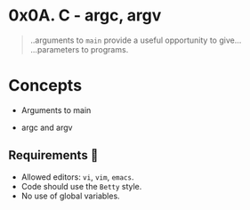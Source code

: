 # 0x0A. C - argc, argv

> ..arguments to `main` provide a useful opportunity to give...
> ...parameters to programs.

# Concepts

- Arguments to main

- argc and argv

## Requirements :page_with_curl:

- Allowed editors: `vi`, `vim`, `emacs`.
- Code should use the `Betty` style.
- No use of global variables.
